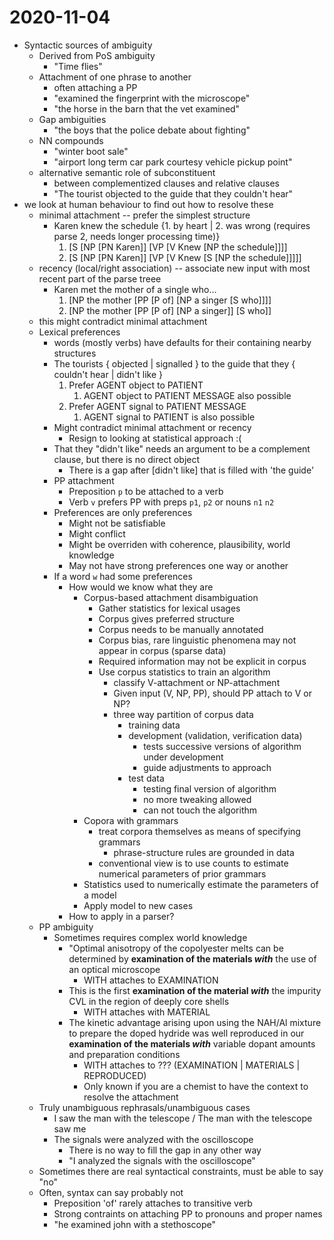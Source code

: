 # 2020-11-04

* Syntactic sources of ambiguity
  * Derived from PoS ambiguity
    * "Time flies"
  * Attachment of one phrase to another
    * often attaching a  PP 
    * "examined the fingerprint with the microscope"
    * "the horse in the barn that the vet examined"
  * Gap ambiguities
    * "the boys that the police debate about fighting"
  * NN compounds
    * "winter boot sale"
    * "airport long term car park courtesy vehicle pickup point"
  * alternative semantic role of subconstituent
    * between complementized clauses and relative clauses
    * "The tourist objected to the guide that they couldn't hear"
* we look at human behaviour to find out how to resolve these
  * minimal attachment -- prefer the simplest structure
    * Karen knew the schedule {1. by heart | 2. was wrong (requires parse 2, needs longer processing time)}
      1. [S [NP [PN Karen]] [VP [V Knew [NP the schedule]]]]
      2. [S [NP [PN Karen]] [VP [V Knew [S [NP the schedule]]]]]
   * recency (local/right association) -- associate new input with most recent part of the parse treee
     * Karen met the mother of a single who...
       1. [NP the mother [PP [P of] [NP a singer [S who]]]] 
       2. [NP the mother [PP [P of] [NP a singer]] [S who]]
    * this might contradict minimal attachment  
  * Lexical preferences
    * words (mostly verbs) have defaults for their containing nearby structures
    * The tourists { objected | signalled } to the guide that they { couldn't hear | didn't like }
      1. Prefer AGENT object to PATIENT
         1. AGENT object to PATIENT MESSAGE also possible 
      2. Prefer AGENT signal to PATIENT MESSAGE
         1.  AGENT signal to PATIENT is also possible
    * Might contradict minimal attachment or recency 
      * Resign to looking at statistical approach :(
    * That they "didn't like" needs an argument to be a complement clause, but there is no direct object
      * There is a gap after [didn't like] that is filled with 'the guide'
    * PP attachment
      * Preposition `p` to be attached to a verb
      * Verb `v` prefers PP with preps `p1`, `p2` or nouns `n1` `n2`
    * Preferences are only preferences
      * Might not be satisfiable
      * Might conflict
      * Might be overriden with coherence, plausibility, world knowledge
      * May not have strong preferences one way or another
    * If a word `w` had some preferences
      * How would we know what they are
        * Corpus-based attachment disambiguation
          * Gather statistics for lexical usages
          * Corpus gives preferred structure
          * Corpus needs to be manually annotated
          * Corpus bias, rare linguistic phenomena may not appear in corpus (sparse data)
          * Required information may not be explicit in corpus
          * Use corpus statistics to train an algorithm
            * classify V-attachment or NP-attachment
            * Given input (V, NP, PP), should PP attach to V or NP?
            * three way partition of corpus data
              * training data
              * development (validation, verification data)
                * tests successive versions of algorithm under development
                * guide adjustments to approach
              * test data
                * testing final version of algorithm
                * no more tweaking allowed
                * can not touch the algorithm
        * Copora with grammars
          * treat corpora themselves as means of specifying grammars
            * phrase-structure rules are grounded in data
          * conventional view is to use counts to estimate numerical parameters of prior grammars
        * Statistics used to numerically estimate the parameters of a model
        * Apply model to new cases
      * How to apply in a parser?
  * PP ambiguity
    * Sometimes requires complex world knowledge
      * "Optimal anisotropy of the copolyester melts can be determined by **examination of the materials _with_** the use of an optical microscope
        * WITH attaches to EXAMINATION
      * This is the first **examination of the material _with_** the impurity CVL in the region of deeply core shells
        * WITH attaches with MATERIAL
      * The kinetic advantage arising upon using the NAH/Al mixture to prepare the doped hydride was well reproduced in our **examination of the materials _with_** variable dopant amounts and preparation conditions
        * WITH attaches to ??? (EXAMINATION | MATERIALS | REPRODUCED)
        * Only known if you are a chemist to have the context to resolve the attachment
  * Truly unambiguous rephrasals/unambiguous cases
    * I saw the man with the telescope / The man with the telescope saw me
    * The signals were analyzed with the oscilloscope
      * There is no way to fill the gap in any other way
      * "I analyzed the signals with the oscilloscope" 
  * Sometimes there are real syntactical constraints, must be able to say "no"
  * Often, syntax can say probably not
    * Preposition 'of' rarely attaches to transitive verb
    * Strong contraints on attaching PP to pronouns and proper names
    * "he examined john with a stethoscope"

